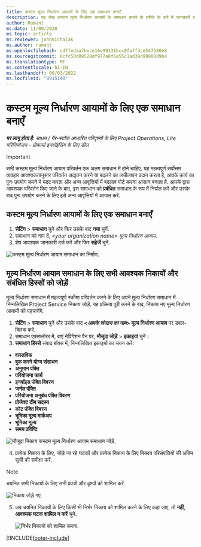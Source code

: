 ```yaml
---
title: कस्टम मूल्य निर्धारण आयामों के लिए एक समाधान बनाएँ
description: यह लेख कस्टम मूल्य निर्धारण आयामों के समाधान बनाने के तरीके के बारे में जानकारी प्रदान करता है।
author: Rumant
ms.date: 11/09/2020
ms.topic: article
ms.reviewer: johnmichalak
ms.author: rumant
ms.openlocfilehash: cd7fedaa7bece16e99131bcc0faff3ce547580e8
ms.sourcegitcommit: 6cfc50d89528df977a8f6a55c1ad39d99800d9b4
ms.translationtype: MT
ms.contentlocale: hi-IN
ms.lasthandoff: 06/03/2022
ms.locfileid: "8915140"
---
```

# <a name="create-a-solution-for-custom-pricing-dimensions"></a>कस्टम मूल्य निर्धारण आयामों के लिए एक समाधान बनाएँ

 _**पर लागू होता है:** साधन / गैर-स्टॉक आधारित परिदृश्यों के लिए Project Operations, Lite परिनियोजन - प्रोफार्मा इनवॉइसिंग के लिए डील_ 

>[!IMPORTANT]
>सभी कस्टम मूल्य निर्धारण आयाम परिवर्तन एक अलग समाधान में होने चाहिए. यह महत्वपूर्ण सर्वोत्तम व्यवहार आवश्यकतानुसार परिवर्तन अद्यतन करने या बदलने का लचीलापन प्रदान करता है, आपके कार्य का पुनः उपयोग करने में मदद करता और अन्य आवृत्तियों में बदलाव पोर्ट करना आसान बनाता है. आपके द्वारा आवश्यक परिवर्तन किए जाने के बाद, इस समाधान को **प्रबंधित** समाधान के रूप में निर्यात करें और उसके बाद पुनः उपयोग करने के लिए इसे अन्य आवृत्तियों में आयात करें.

## <a name="create-a-solution-for-custom-pricing-dimensions"></a>कस्टम मूल्य निर्धारण आयामों के लिए एक समाधान बनाएँ

1.  **सेटिंग** > **समाधान** चुने और फिर उसके बाद **नया** चुनें.
2.  समाधान को नाम दें, *\<your organization name\> मूल्य निर्धारण आयाम*.
3. शेष आवश्यक जानकारी दर्ज करें और फिर **सहेजें** चुनें.

  ![कस्टम मूल्य निर्धारण आयाम समाधान का निर्माण.](./media/Creation-of-custom-pricing-dimension-solution.png)
 
## <a name="add-all-required-entities-and-related-components-to-the-pricing-dimension-solution"></a>मूल्य निर्धारण आयाम समाधान के लिए सभी आवश्यक निकायों और संबंधित हिस्सों को जोड़ें

मूल्य निर्धारण समाधान में महत्वपूर्ण स्कीमा परिवर्तन करने के लिए अपने मूल्य निर्धारण समाधान में निम्नलिखित Project Service निकाय जोड़ें. यह प्रक्रिया पूरी करने के बाद, निकाय नए मूल्य निर्धारण आयामों को पहचानेंगे.

1.  **सेटिंग** > **समाधान** चुनें और उसके बाद **<*आपके संगठन का नाम*> मूल्य निर्धारण आयाम** पर डबल-क्लिक करें.
2.  समाधान एक्सप्लोरर में, बाएं नेविगेशन पैन पर, **मौजूदा जोड़ें** > **इकाइयां** चुनें।
3.  **समाधान हिस्से** संवाद बॉक्स में, निम्नलिखित इकाइयों का चयन करें:
 
   - **वास्तविक**
   - **बुक करने योग्य संसाधन**
   - **अनुमान पंक्ति**
   - **परियोजना कार्य**
   - **इनवॉइस पंक्ति विवरण**
   - **जर्नल पंक्ति**
   - **परियोजना अनुबंध पंक्ति विवरण**
   - **प्रोजेक्ट टीम सदस्य**
   - **कोट पंक्ति विवरण**
   - **भूमिका मू्ल्य मार्कअप**
   - **भूमिका मू्ल्य**
   - **समय प्रविष्टि**
 
   ![मौजूदा निकाय कस्टम मूल्य निर्धारण आयाम समाधान जोड़ें.](./media/Existing-entities-to-PD-solution.png)
 
 4. प्रत्येक निकाय के लिए, जोड़े जा रहे घटकों और प्रत्येक निकाय के लिए निकाय परिसंपत्तियों की अंतिम सूची की समीक्षा करें. 

   >[!NOTE]
   > चयनित सभी निकायों के लिए सभी प्रपत्रों और दृश्यों को शामिल करें.

  ![निकाय जोड़े गए.](./media/solution-component-selection.png)


5.  जब चयनित निकायों के लिए किसी भी निर्भर निकाय को शामिल करने के लिए कहा जाए, तो **नहीं, आवश्यक घटक शामिल न करें** चुनें.

    ![निर्भर निकायों को शामिल करना.](./media/Do-not-include-required.png)


[!INCLUDE[footer-include](../includes/footer-banner.md)]